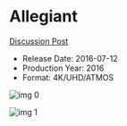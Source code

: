 # Allegiant

[Discussion Post](https://www.avsforum.com/threads/bass-eq-for-filtered-movies.2995212/post-57200290)

* Release Date: 2016-07-12
* Production Year: 2016
* Format: 4K/UHD/ATMOS

![img 0](https://i.imgur.com/SMIYhuh.jpg)

![img 1](https://i.imgur.com/nUsHyJb.jpg)

